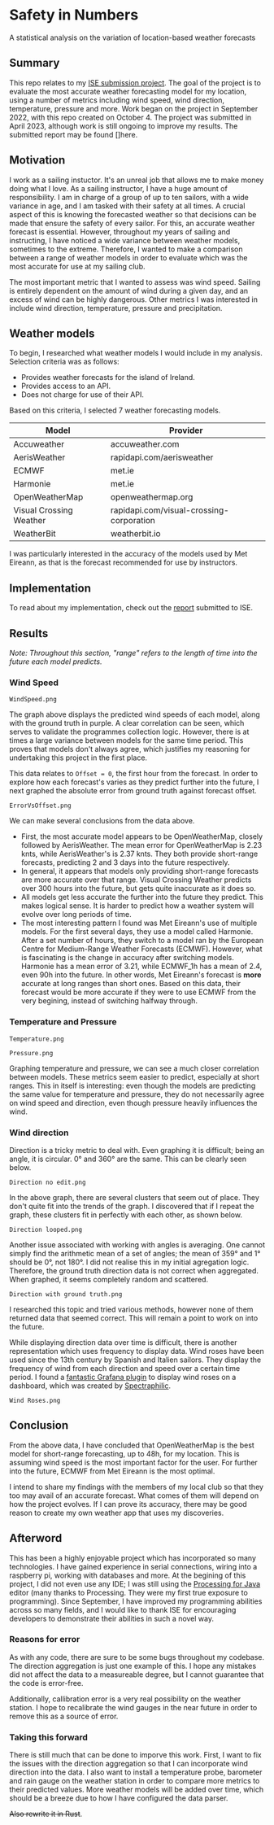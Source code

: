 # Safety in Numbers

A statistical analysis on the variation of location-based weather forecasts

## Summary

This repo relates to my [ISE submission project](https://software-engineering.ie/about-the-ise-portfolio-submission/). The goal of the project is to evaluate the most accurate weather
forecasting model for my location, using a number of metrics including wind speed, wind direction, temperature, pressure
and more.
Work began on the project in September 2022, with this repo created on October 4.
The project was submitted in April 2023, although work is still ongoing to improve my results. The submitted report may
be found []here.

## Motivation

I work as a sailing instuctor. It's an unreal job that allows me to make money doing what I love. As a sailing
instructor, I have a huge amount of responsibility. I am in charge of a group of up to ten sailors, with a wide variance
in age, and I am tasked with their safety at all times. A crucial aspect of this is knowing the forecasted weather so
that decisions can be made that ensure the safety of every sailor. For this, an accurate weather forecast is essential.
However, throughout my years of sailing and instructing, I have noticed a wide variance between weather models,
sometimes to the extreme. Therefore, I wanted to make a comparison between a range of weather models in order to
evaluate which was the most accurate for use at my sailing club.

The most important metric that I wanted to assess was wind speed. Sailing is entirely dependent on the amount of wind
during a given day, and an excess of wind can be highly dangerous. Other metrics I was interested in include wind
direction, temperature, pressure and precipitation.

## Weather models

To begin, I researched what weather models I would include in my analysis. Selection criteria was as follows:

- Provides weather forecasts for the island of Ireland.
- Provides access to an API.
- Does not charge for use of their API.

Based on this criteria, I selected 7 weather forecasting models.

| Model                   | Provider                                 |
|-------------------------|------------------------------------------|
| Accuweather             | accuweather.com                          |
| AerisWeather            | rapidapi.com/aerisweather                |
| ECMWF                   | met.ie                                   |
| Harmonie                | met.ie                                   |
| OpenWeatherMap          | openweathermap.org                       |
| Visual Crossing Weather | rapidapi.com/visual-crossing-corporation |   
| WeatherBit              | weatherbit.io                            |

I was particularly interested in the accuracy of the models used by Met Eireann, as that is the forecast recommended for use by instructors.

## Implementation

To read about my implementation, check out the [report]() submitted to ISE.

## Results

*Note: Throughout this section, "range" refers to the length of time into the future each model predicts.*

### Wind Speed

`WindSpeed.png`

The graph above displays the predicted wind speeds of each model, along with the ground truth in purple. A clear correlation can be seen, which serves to validate the programmes collection logic. However, there is at times a large variance between models for the same time period. This proves that models don't always agree, which justifies my reasoning for undertaking this project in the first place.

This data relates to `Offset = 0`, the first hour from the forecast. In order to explore how each forecast's varies as they predict further into the future, I next graphed the absolute error from ground truth against forecast offset.

`ErrorVsOffset.png`

We can make several conclusions from the data above.
- First, the most accurate model appears to be OpenWeatherMap, closely followed by AerisWeather. The mean error for OpenWeatherMap is 2.23 knts, while AerisWeather's is 2.37 knts. They both provide short-range forecasts, predicting 2 and 3 days into the future respectively.
- In general, it appears that models only providing short-range forecasts are more accurate over that range. Visual Crossing Weather predicts over 300 hours into the future, but gets quite inaccurate as it does so.
- All models get less accurate the further into the future they predict. This makes logical sense. It is harder to predict how a weather system will evolve over long periods of time.
- The most interesting pattern I found was Met Eireann's use of multiple models. For the first several days, they use a model called Harmonie. After a set number of hours, they switch to a model ran by the European Centre for Medium-Range Weather Forecasts (ECMWF). However, what is fascinating is the change in accuracy after switching models. Harmonie has a mean error of 3.21, while ECMWF_1h has a mean of 2.4, even 90h into the future. In other words, Met Eireann's forecast is **more** accurate at long ranges than short ones. Based on this data, their forecast would be more accurate if they were to use ECMWF from the very begining, instead of switching halfway through.

### Temperature and Pressure

`Temperature.png`

`Pressure.png`

Graphing temperature and pressure, we can see a much closer correlation between models. These metrics seem easier to predict, especially at short ranges. This in itself is interesting: even though the models are predicting the same value for temperature and pressure, they do not necessarily agree on wind speed and direction, even though pressure heavily influences the wind.

### Wind direction

Direction is a tricky metric to deal with. Even graphing it is difficult; being an angle, it is circular. 0° and 360° are the same. This can be clearly seen below.

`Direction no edit.png`

In the above graph, there are several clusters that seem out of place. They don't quite fit into the trends of the graph. I discovered that if I repeat the graph, these clusters fit in perfectly with each other, as shown below.

`Direction looped.png`

Another issue associated with working with angles is averaging. One cannot simply find the arithmetic mean of a set of angles; the mean of 359° and 1° should be 0°, not 180°. I did not realise this in my initial agregation logic. Therefore, the ground truth direction data is not correct when aggregated. When graphed, it seems completely random and scattered.

`Direction with ground truth.png`

I researched this topic and tried various methods, however none of them returned data that seemed correct. This will remain a point to work on into the future.

While displaying direction data over time is difficult, there is another representation which uses frequency to display data. Wind roses have been used since the 13th century by Spanish and Italien sailors. They display the frequency of wind from each direction and speed over a certain time period.
I found a [fantastic Grafana plugin](https://github.com/spectraphilic/grafana-windrose/) to display wind roses on a dashboard, which was created by [Spectraphilic](https://github.com/spectraphilic/).

`Wind Roses.png`

## Conclusion

From the above data, I have concluded that OpenWeatherMap is the best model for short-range forecasting, up to 48h, for my location. This is assuming wind speed is the most important factor for the user. For further into the future, ECMWF from Met Eireann is the most optimal.

I intend to share my findings with the members of my local club so that they too may avail of an accurate forecast. What comes of them will depend on how the project evolves. If I can prove its accuracy, there may be good reason to create my own weather app that uses my discoveries. 

## Afterword

This has been a highly enjoyable project which has incorporated so many technologies. I have gained experience in serial connections, wiring into a raspberry pi, working with databases and more. At the begining of this project, I did not even use any IDE; I was still using the [Processing for Java](https://processing.org) editor (many thanks to Processing. They were my first true exposure to programming). Since September, I have improved my programming abilities across so many fields, and I would like to thank ISE for encouraging developers to demonstrate their abilities in such a novel way.

### Reasons for error

As with any code, there are sure to be some bugs throughout my codebase. The direction aggregation is just one example of this. I hope any mistakes did not affect the data to a measureable degree, but I cannot guarantee that the code is error-free.

Additionally, callibration error is a very real possibility on the weather station. I hope to recalibrate the wind gauges in the near future in order to remove this as a source of error.

### Taking this forward

There is still much that can be done to imporve this work. First, I want to fix the issues with the direction aggregation so that I can incorporate wind direction into the data. I also want to install a temperature probe, barometer and rain gauge on the weather station in order to compare more metrics to their predicted values. More weather models will be added over time, which should be a breeze due to how I have configured the data parser.

~~Also rewrite it in Rust~~.

